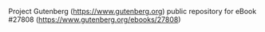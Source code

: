 Project Gutenberg (https://www.gutenberg.org) public repository for eBook #27808 (https://www.gutenberg.org/ebooks/27808)
